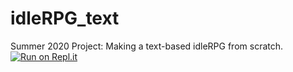 # idleRPG_text
Summer 2020 Project: Making a text-based idleRPG from scratch.
[![Run on Repl.it](https://repl.it/badge/github/Azenros/idleRPG_text)](https://repl.it/github/Azenros/idleRPG_text)